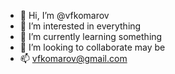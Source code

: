 - 👋 Hi, I’m @vfkomarov
- 👀 I’m interested in everything
- 🌱 I’m currently learning something
- 💞️ I’m looking to collaborate may be
- 📫 vfkomarov@gmail.com

<!---
vfkomarov/vfkomarov is a ✨ special ✨ repository because its `README.md` (this file) appears on your GitHub profile.
You can click the Preview link to take a look at your changes.
--->
